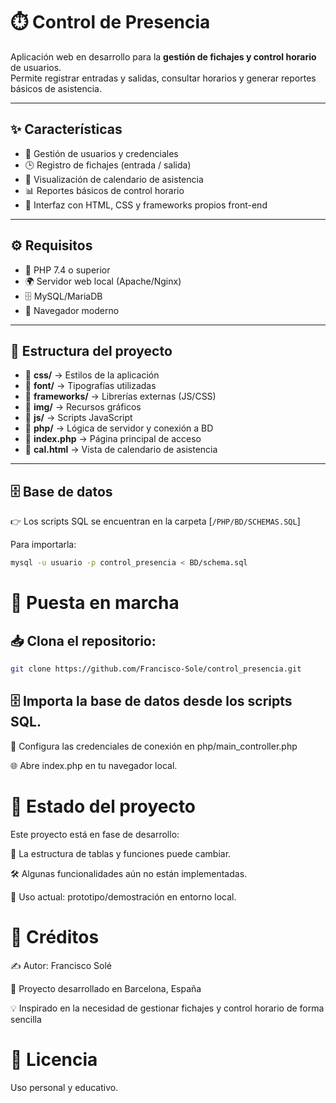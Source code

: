 # ⏱️ Control de Presencia

Aplicación web en desarrollo para la **gestión de fichajes y control horario** de usuarios.  
Permite registrar entradas y salidas, consultar horarios y generar reportes básicos de asistencia.

---

## ✨ Características

- 👤 Gestión de usuarios y credenciales  
- 🕒 Registro de fichajes (entrada / salida)  
- 📅 Visualización de calendario de asistencia  
- 📊 Reportes básicos de control horario  
- 🎨 Interfaz con HTML, CSS y frameworks propios front-end  

---

## ⚙️ Requisitos

- 🐘 PHP 7.4 o superior  
- 🌍 Servidor web local (Apache/Nginx)  
- 🗄️ MySQL/MariaDB  
- 📱 Navegador moderno  

---

## 📂 Estructura del proyecto

- 📁 **css/** → Estilos de la aplicación  
- 📁 **font/** → Tipografías utilizadas  
- 📁 **frameworks/** → Librerías externas (JS/CSS)  
- 📁 **img/** → Recursos gráficos  
- 📁 **js/** → Scripts JavaScript  
- 📁 **php/** → Lógica de servidor y conexión a BD  
- 📄 **index.php** → Página principal de acceso  
- 📄 **cal.html** → Vista de calendario de asistencia

---

## 🗄️ Base de datos

👉 Los scripts SQL se encuentran en la carpeta [`/PHP/BD/SCHEMAS.SQL`]

Para importarla:

```bash
mysql -u usuario -p control_presencia < BD/schema.sql
```

# 🚀 Puesta en marcha

## 📥 Clona el repositorio:

```bash
git clone https://github.com/Francisco-Sole/control_presencia.git
```

## 🗄️ Importa la base de datos desde los scripts SQL.

🔑 Configura las credenciales de conexión en php/main_controller.php

🌐 Abre index.php en tu navegador local.

# 🚧 Estado del proyecto
Este proyecto está en fase de desarrollo:

🔄 La estructura de tablas y funciones puede cambiar.

🛠️ Algunas funcionalidades aún no están implementadas.

🧪 Uso actual: prototipo/demostración en entorno local.

# 👤 Créditos
✍️ Autor: Francisco Solé

📍 Proyecto desarrollado en Barcelona, España

💡 Inspirado en la necesidad de gestionar fichajes y control horario de forma sencilla

# 📜 Licencia
Uso personal y educativo.
